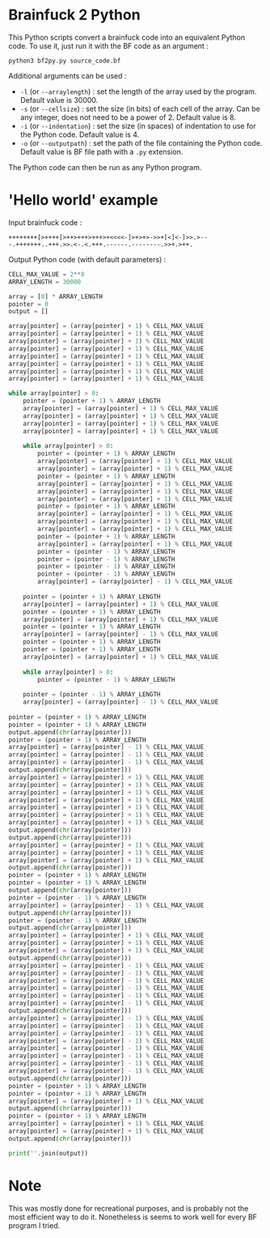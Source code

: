 # Brainfuck 2 Python

This Python scripts convert a brainfuck code into an equivalent Python code. To use it, just run it with the BF code as an argument :

```
python3 bf2py.py source_code.bf
```

Additional arguments can be used :
 - `-l` (or `--arraylength`) : set the length of the array used by the program. Default value is 30000.
 - `-s` (or `--cellsize`) : set the size (in bits) of each cell of the array. Can be any integer, does not need to be a power of 2. Default value is 8.
 - `-i` (or `--indentation`) : set the size (in spaces) of indentation to use for the Python code. Default value is 4.
 - `-o` (or `--outputpath`) : set the path of the file containing the Python code. Default value is BF file path with a `.py` extension.

The Python code can then be run as any Python program.

# 'Hello world' example

Input brainfuck code :
```brainfuck
++++++++[>++++[>++>+++>+++>+<<<<-]>+>+>->>+[<]<-]>>.>---.+++++++..+++.>>.<-.<.+++.------.--------.>>+.>++.
```
Output Python code (with default parameters) :
```python
CELL_MAX_VALUE = 2**8
ARRAY_LENGTH = 30000

array = [0] * ARRAY_LENGTH
pointer = 0
output = []

array[pointer] = (array[pointer] + 1) % CELL_MAX_VALUE
array[pointer] = (array[pointer] + 1) % CELL_MAX_VALUE
array[pointer] = (array[pointer] + 1) % CELL_MAX_VALUE
array[pointer] = (array[pointer] + 1) % CELL_MAX_VALUE
array[pointer] = (array[pointer] + 1) % CELL_MAX_VALUE
array[pointer] = (array[pointer] + 1) % CELL_MAX_VALUE
array[pointer] = (array[pointer] + 1) % CELL_MAX_VALUE
array[pointer] = (array[pointer] + 1) % CELL_MAX_VALUE

while array[pointer] > 0:
    pointer = (pointer + 1) % ARRAY_LENGTH
    array[pointer] = (array[pointer] + 1) % CELL_MAX_VALUE
    array[pointer] = (array[pointer] + 1) % CELL_MAX_VALUE
    array[pointer] = (array[pointer] + 1) % CELL_MAX_VALUE
    array[pointer] = (array[pointer] + 1) % CELL_MAX_VALUE
    
    while array[pointer] > 0:
        pointer = (pointer + 1) % ARRAY_LENGTH
        array[pointer] = (array[pointer] + 1) % CELL_MAX_VALUE
        array[pointer] = (array[pointer] + 1) % CELL_MAX_VALUE
        pointer = (pointer + 1) % ARRAY_LENGTH
        array[pointer] = (array[pointer] + 1) % CELL_MAX_VALUE
        array[pointer] = (array[pointer] + 1) % CELL_MAX_VALUE
        array[pointer] = (array[pointer] + 1) % CELL_MAX_VALUE
        pointer = (pointer + 1) % ARRAY_LENGTH
        array[pointer] = (array[pointer] + 1) % CELL_MAX_VALUE
        array[pointer] = (array[pointer] + 1) % CELL_MAX_VALUE
        array[pointer] = (array[pointer] + 1) % CELL_MAX_VALUE
        pointer = (pointer + 1) % ARRAY_LENGTH
        array[pointer] = (array[pointer] + 1) % CELL_MAX_VALUE
        pointer = (pointer - 1) % ARRAY_LENGTH
        pointer = (pointer - 1) % ARRAY_LENGTH
        pointer = (pointer - 1) % ARRAY_LENGTH
        pointer = (pointer - 1) % ARRAY_LENGTH
        array[pointer] = (array[pointer] - 1) % CELL_MAX_VALUE
        
    pointer = (pointer + 1) % ARRAY_LENGTH
    array[pointer] = (array[pointer] + 1) % CELL_MAX_VALUE
    pointer = (pointer + 1) % ARRAY_LENGTH
    array[pointer] = (array[pointer] + 1) % CELL_MAX_VALUE
    pointer = (pointer + 1) % ARRAY_LENGTH
    array[pointer] = (array[pointer] - 1) % CELL_MAX_VALUE
    pointer = (pointer + 1) % ARRAY_LENGTH
    pointer = (pointer + 1) % ARRAY_LENGTH
    array[pointer] = (array[pointer] + 1) % CELL_MAX_VALUE
    
    while array[pointer] > 0:
        pointer = (pointer - 1) % ARRAY_LENGTH
        
    pointer = (pointer - 1) % ARRAY_LENGTH
    array[pointer] = (array[pointer] - 1) % CELL_MAX_VALUE
    
pointer = (pointer + 1) % ARRAY_LENGTH
pointer = (pointer + 1) % ARRAY_LENGTH
output.append(chr(array[pointer]))
pointer = (pointer + 1) % ARRAY_LENGTH
array[pointer] = (array[pointer] - 1) % CELL_MAX_VALUE
array[pointer] = (array[pointer] - 1) % CELL_MAX_VALUE
array[pointer] = (array[pointer] - 1) % CELL_MAX_VALUE
output.append(chr(array[pointer]))
array[pointer] = (array[pointer] + 1) % CELL_MAX_VALUE
array[pointer] = (array[pointer] + 1) % CELL_MAX_VALUE
array[pointer] = (array[pointer] + 1) % CELL_MAX_VALUE
array[pointer] = (array[pointer] + 1) % CELL_MAX_VALUE
array[pointer] = (array[pointer] + 1) % CELL_MAX_VALUE
array[pointer] = (array[pointer] + 1) % CELL_MAX_VALUE
array[pointer] = (array[pointer] + 1) % CELL_MAX_VALUE
output.append(chr(array[pointer]))
output.append(chr(array[pointer]))
array[pointer] = (array[pointer] + 1) % CELL_MAX_VALUE
array[pointer] = (array[pointer] + 1) % CELL_MAX_VALUE
array[pointer] = (array[pointer] + 1) % CELL_MAX_VALUE
output.append(chr(array[pointer]))
pointer = (pointer + 1) % ARRAY_LENGTH
pointer = (pointer + 1) % ARRAY_LENGTH
output.append(chr(array[pointer]))
pointer = (pointer - 1) % ARRAY_LENGTH
array[pointer] = (array[pointer] - 1) % CELL_MAX_VALUE
output.append(chr(array[pointer]))
pointer = (pointer - 1) % ARRAY_LENGTH
output.append(chr(array[pointer]))
array[pointer] = (array[pointer] + 1) % CELL_MAX_VALUE
array[pointer] = (array[pointer] + 1) % CELL_MAX_VALUE
array[pointer] = (array[pointer] + 1) % CELL_MAX_VALUE
output.append(chr(array[pointer]))
array[pointer] = (array[pointer] - 1) % CELL_MAX_VALUE
array[pointer] = (array[pointer] - 1) % CELL_MAX_VALUE
array[pointer] = (array[pointer] - 1) % CELL_MAX_VALUE
array[pointer] = (array[pointer] - 1) % CELL_MAX_VALUE
array[pointer] = (array[pointer] - 1) % CELL_MAX_VALUE
array[pointer] = (array[pointer] - 1) % CELL_MAX_VALUE
output.append(chr(array[pointer]))
array[pointer] = (array[pointer] - 1) % CELL_MAX_VALUE
array[pointer] = (array[pointer] - 1) % CELL_MAX_VALUE
array[pointer] = (array[pointer] - 1) % CELL_MAX_VALUE
array[pointer] = (array[pointer] - 1) % CELL_MAX_VALUE
array[pointer] = (array[pointer] - 1) % CELL_MAX_VALUE
array[pointer] = (array[pointer] - 1) % CELL_MAX_VALUE
array[pointer] = (array[pointer] - 1) % CELL_MAX_VALUE
array[pointer] = (array[pointer] - 1) % CELL_MAX_VALUE
output.append(chr(array[pointer]))
pointer = (pointer + 1) % ARRAY_LENGTH
pointer = (pointer + 1) % ARRAY_LENGTH
array[pointer] = (array[pointer] + 1) % CELL_MAX_VALUE
output.append(chr(array[pointer]))
pointer = (pointer + 1) % ARRAY_LENGTH
array[pointer] = (array[pointer] + 1) % CELL_MAX_VALUE
array[pointer] = (array[pointer] + 1) % CELL_MAX_VALUE
output.append(chr(array[pointer]))

print(''.join(output))
```

# Note
This was mostly done for recreational purposes, and is probably not the most efficient way to do it. Nonetheless is seems to work well for every BF program I tried.